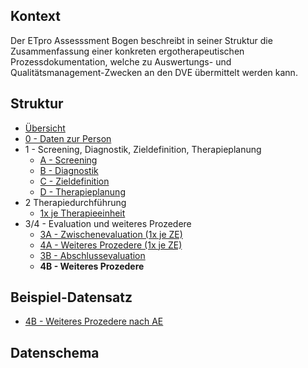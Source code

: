 ## Kontext

Der ETpro Assesssment Bogen beschreibt in seiner Struktur die Zusammenfassung einer konkreten ergotherapeutischen
Prozessdokumentation, welche zu Auswertungs- und Qualitätsmanagement-Zwecken an den DVE übermittelt werden kann.

## Struktur

- [Übersicht](Questionnaire-ETproAssessment.html)
- [0 - Daten zur Person](Questionnaire-ETproAssessmentPersonalData.html)
- 1 - Screening, Diagnostik, Zieldefinition, Therapieplanung
  - [A - Screening](Questionnaire-ETproAssessmentScreening.html)
  - [B - Diagnostik](Questionnaire-ETproAssessmentDiagnostics.html)
  - [C - Zieldefinition](Questionnaire-ETproAssessmentGoalDefinition.html)
  - [D - Therapieplanung](Questionnaire-ETproAssessmentTherapyPlanning.html)
- 2 Therapiedurchführung
  - [1x je Therapieeinheit](Questionnaire-ETproAssessmentTherapyExecution.html)
- 3/4 - Evaluation und weiteres Prozedere
  - [3A - Zwischenevaluation (1x je ZE)](Questionnaire-ETproAssessmentIntermediateEvaluation.html)
  - [4A - Weiteres Prozedere (1x je ZE)](Questionnaire-ETproAssessmentIntermediateFurtherProceeding.html)
  - [3B - Abschlussevaluation](Questionnaire-ETproAssessmentFinalEvaluation.html)
  - **4B - Weiteres Prozedere**

## Beispiel-Datensatz

- [4B - Weiteres Prozedere nach AE](QuestionnaireResponse-ETproAssessment01FinalFurtherProceeding.html)

## Datenschema